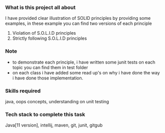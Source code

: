 ### What is this project all about 
I have provided clear illustration of SOLID principles by providing some examples, in these example you can find two versions of each principle 
 1) Violation of S.O.L.I.D principles
 2) Strictly following S.O.L.I.D principles 
 
### Note
* to demonstrate each principle, i have written some junit tests on each topic you can find them in test folder
* on each class i have added some read up's  on why i have done the way i have done those implementation.


### Skills required 
java, oops concepts, understanding on unit testing 

### Tech stack to complete this task 
Java[11 version], intellij, maven, git, junit, gitgub 

